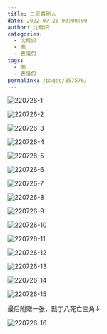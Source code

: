 ```yaml
---
title: 二哥喜剧人
date: 2022-07-26 00:00:00
author: 沈焉识
categories: 
  - 沈焉识
  - 画
  - 表情包
tags: 
  - 画
  - 表情包
permalink: /pages/857576/
---
```


![220726-1](/img/shenyanshi/220726-1.jpg)

![220726-2](/img/shenyanshi/220726-2.jpg)<!-- more -->

![220726-3](/img/shenyanshi/220726-3.jpg)

![220726-4](/img/shenyanshi/220726-4.jpg)

![220726-5](/img/shenyanshi/220726-5.jpg)

![220726-6](/img/shenyanshi/220726-6.jpg)

![220726-7](/img/shenyanshi/220726-7.jpg)

![220726-8](/img/shenyanshi/220726-8.jpg)

![220726-9](/img/shenyanshi/220726-9.jpg)

![220726-10](/img/shenyanshi/220726-10.jpg)

![220726-11](/img/shenyanshi/220726-11.jpg)

![220726-12](/img/shenyanshi/220726-12.jpg)

![220726-13](/img/shenyanshi/220726-13.jpg)

![220726-14](/img/shenyanshi/220726-14.jpg)

![220726-15](/img/shenyanshi/220726-15.jpg)

最后附赠一张，戬丁八死亡三角↓

![220726-16](/img/shenyanshi/220726-16.jpg)
